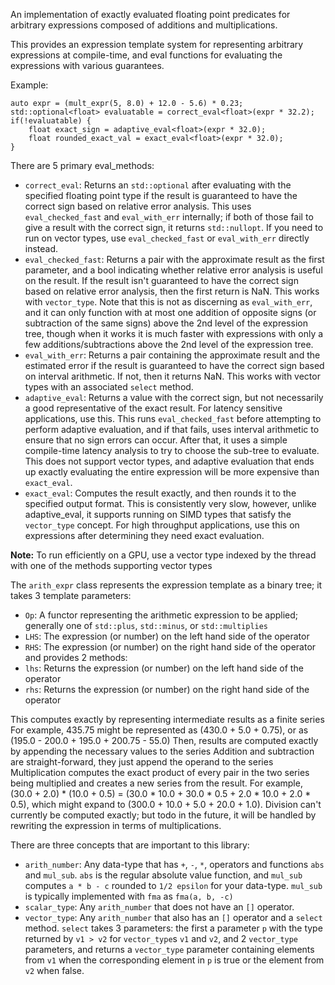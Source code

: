 An implementation of exactly evaluated floating point predicates for arbitrary expressions composed of additions and multiplications.

This provides an expression template system for representing arbitrary expressions at compile-time,
and eval functions for evaluating the expressions with various guarantees.

Example:
```
auto expr = (mult_expr(5, 8.0) + 12.0 - 5.6) * 0.23;
std::optional<float> evaluatable = correct_eval<float>(expr * 32.2);
if(!evaluatable) {
    float exact_sign = adaptive_eval<float>(expr * 32.0);
    float rounded_exact_val = exact_eval<float>(expr * 32.0);
}
```
There are 5 primary eval_methods:
* `correct_eval`: Returns an `std::optional` after evaluating with the specified floating point type if the result is guaranteed to have the correct sign based on relative error analysis. This uses `eval_checked_fast` and `eval_with_err` internally; if both of those fail to give a result with the correct sign, it returns `std::nullopt`. If you need to run on vector types, use `eval_checked_fast` or `eval_with_err` directly instead.
* `eval_checked_fast`: Returns a pair with the approximate result as the first parameter, and a bool indicating whether relative error analysis is useful on the result. If the result isn't guaranteed to have the correct sign based on relative error analysis, then the first return is NaN. This works with `vector_type`. Note that this is not as discerning as `eval_with_err`, and it can only function with at most one addition of opposite signs (or subtraction of the same signs) above the 2nd level of the expression tree, though when it works it is much faster with expressions with only a few additions/subtractions above the 2nd level of the expression tree.
* `eval_with_err`: Returns a pair containing the approximate result and the estimated error if the result is guaranteed to have the correct sign based on interval arithmetic. If not, then it returns NaN. This works with vector types with an associated `select` method.
* `adaptive_eval`: Returns a value with the correct sign, but not necessarily a good representative of the exact result. For latency sensitive applications, use this. This runs `eval_checked_fast` before attempting to perform adaptive evaluation, and if that fails, uses interval arithmetic to ensure that no sign errors can occur. After that, it uses a simple compile-time latency analysis to try to choose the sub-tree to evaluate. This does not support vector types, and adaptive evaluation that ends up exactly evaluating the entire expression will be more expensive than `exact_eval`.
* `exact_eval`: Computes the result exactly, and then rounds it to the specified output format. This is consistently very slow, however, unlike adaptive_eval, it supports running on SIMD types that satisfy the `vector_type` concept. For high throughput applications, use this on expressions after determining they need exact evaluation.

**Note:** To run efficiently on a GPU, use a vector type indexed by the thread with one of the methods supporting vector types

The `arith_expr` class represents the expression template as a binary tree; it takes 3 template parameters:
* `Op`: A functor representing the arithmetic expression to be applied; generally one of `std::plus`, `std::minus`, or `std::multiplies`
* `LHS`: The expression (or number) on the left hand side of the operator
* `RHS`: The expression (or number) on the right hand side of the operator
and provides 2 methods:
* `lhs`: Returns the expression (or number) on the left hand side of the operator
* `rhs`: Returns the expression (or number) on the right hand side of the operator

This computes exactly by representing intermediate results as a finite series
For example, 435.75 might be represented as (430.0 + 5.0 + 0.75), or as (195.0 - 200.0 + 195.0 + 200.75 - 55.0)
Then, results are computed exactly by appending the necessary values to the series
Addition and subtraction are straight-forward, they just append the operand to the series
Multiplication computes the exact product of every pair in the two series being multiplied and creates a new series from the result.
For example, (30.0 + 2.0) * (10.0 + 0.5) = (30.0 * 10.0 + 30.0 * 0.5 + 2.0 * 10.0 + 2.0 * 0.5),
which might expand to (300.0 + 10.0 + 5.0 + 20.0 + 1.0).
Division can't currently be computed exactly; but todo in the future, it will be handled by rewriting the expression in terms of multiplications.

There are three concepts that are important to this library:
* `arith_number`: Any data-type that has `+`, `-`, `*`, operators and functions `abs` and `mul_sub`.
`abs` is the regular absolute value function, and `mul_sub` computes `a * b - c` rounded to `1/2 epsilon` for your data-type.
`mul_sub` is typically implemented with `fma` as `fma(a, b, -c)`
* `scalar_type`: Any `arith_number` that does not have an `[]` operator.
* `vector_type`: Any `arith_number` that also has an `[]` operator and a `select` method.
`select` takes 3 parameters: the first a parameter `p` with the type returned by `v1 > v2` for `vector_type`s `v1` and `v2`, and 2 `vector_type` parameters, and returns a `vector_type` parameter containing elements from `v1` when the corresponding element in `p` is true or the element from `v2` when false.
